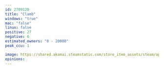 ```yaml
---
id: 2709120
title: "Clamb"
windows: "true"
mac: "false"
linux: false
positive: 27
negative: 6
estimated_owners: "0 - 20000"
peak_ccu: 1

image: https://shared.akamai.steamstatic.com/store_item_assets/steam/apps/2709120/header.jpg?t=1731016072
opinions:
---
```

